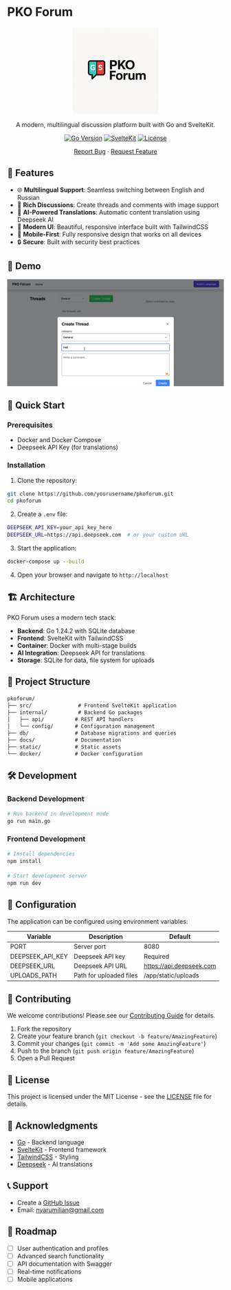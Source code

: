 # PKO Forum

<div align="center">

![PKO Forum Logo](static/logo.png)

A modern, multilingual discussion platform built with Go and SvelteKit.

[![Go Version](https://img.shields.io/badge/Go-1.24.2-00ADD8.svg?style=flat&logo=go)](https://go.dev)
[![SvelteKit](https://img.shields.io/badge/SvelteKit-latest-FF3E00.svg?style=flat&logo=svelte)](https://kit.svelte.dev)
[![License](https://img.shields.io/badge/license-MIT-blue.svg)](LICENSE)

[Report Bug](issues/new) · [Request Feature](issues/new)

</div>

## 🌟 Features

- 🌐 **Multilingual Support**: Seamless switching between English and Russian
- 💬 **Rich Discussions**: Create threads and comments with image support
- 🤖 **AI-Powered Translations**: Automatic content translation using Deepseek AI
- 🎨 **Modern UI**: Beautiful, responsive interface built with TailwindCSS
- 📱 **Mobile-First**: Fully responsive design that works on all devices
- 🔒 **Secure**: Built with security best practices

## 🎥 Demo

![Demo Animation](static/demo.gif)

## 🚀 Quick Start

### Prerequisites

- Docker and Docker Compose
- Deepseek API Key (for translations)

### Installation

1. Clone the repository:
```bash
git clone https://github.com/yourusername/pkoforum.git
cd pkoforum
```

2. Create a `.env` file:
```bash
DEEPSEEK_API_KEY=your_api_key_here
DEEPSEEK_URL=https://api.deepseek.com  # or your custom URL
```

3. Start the application:
```bash
docker-compose up --build
```

4. Open your browser and navigate to `http://localhost`

## 🏗️ Architecture

PKO Forum uses a modern tech stack:

- **Backend**: Go 1.24.2 with SQLite database
- **Frontend**: SvelteKit with TailwindCSS
- **Container**: Docker with multi-stage builds
- **AI Integration**: Deepseek API for translations
- **Storage**: SQLite for data, file system for uploads

## 📁 Project Structure

```
pkoforum/
├── src/               # Frontend SvelteKit application
├── internal/          # Backend Go packages
│   ├── api/          # REST API handlers
│   └── config/       # Configuration management
├── db/               # Database migrations and queries
├── docs/             # Documentation
├── static/           # Static assets
└── docker/           # Docker configuration
```

## 🛠️ Development

### Backend Development

```bash
# Run backend in development mode
go run main.go
```

### Frontend Development

```bash
# Install dependencies
npm install

# Start development server
npm run dev
```

## 🔧 Configuration

The application can be configured using environment variables:

| Variable | Description | Default |
|----------|-------------|---------|
| PORT | Server port | 8080 |
| DEEPSEEK_API_KEY | Deepseek API key | Required |
| DEEPSEEK_URL | Deepseek API URL | https://api.deepseek.com |
| UPLOADS_PATH | Path for uploaded files | /app/static/uploads |

## 🤝 Contributing

We welcome contributions! Please see our [Contributing Guide](CONTRIBUTING.md) for details.

1. Fork the repository
2. Create your feature branch (`git checkout -b feature/AmazingFeature`)
3. Commit your changes (`git commit -m 'Add some AmazingFeature'`)
4. Push to the branch (`git push origin feature/AmazingFeature`)
5. Open a Pull Request

## 📝 License

This project is licensed under the MIT License - see the [LICENSE](LICENSE) file for details.

## 🙏 Acknowledgments

- [Go](https://go.dev) - Backend language
- [SvelteKit](https://kit.svelte.dev) - Frontend framework
- [TailwindCSS](https://tailwindcss.com) - Styling
- [Deepseek](https://deepseek.com) - AI translations

## 📞 Support

- Create a [GitHub Issue](issues/new)
- Email: nyarumilian@gmail.com

## 🔮 Roadmap

- [ ] User authentication and profiles
- [ ] Advanced search functionality
- [ ] API documentation with Swagger
- [ ] Real-time notifications
- [ ] Mobile applications 
